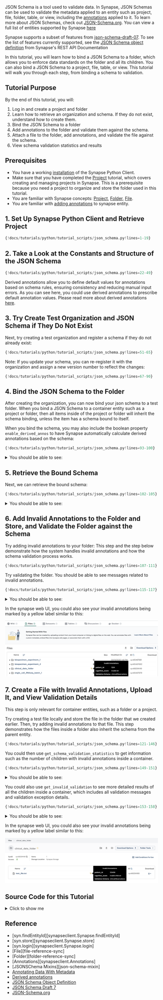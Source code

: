 JSON Schema is a tool used to validate data. In Synapse, JSON Schemas can be used to validate the metadata applied to an entity such as project, file, folder, table, or view, including the [annotations](https://help.synapse.org/docs/Annotating-Data-With-Metadata.2667708522.html) applied to it. To learn more about JSON Schemas, check out [JSON-Schema.org](https://json-schema.org/). You can view a full list of entities supported by Synapse [here](https://rest-docs.synapse.org/rest/index.html#org.sagebionetworks.repo.web.controller.EntityController)

Synapse supports a subset of features from [json-schema-draft-07](https://json-schema.org/draft-07). To see the list of features currently supported, see the [JSON Schema object definition](https://rest-docs.synapse.org/rest/org/sagebionetworks/repo/model/schema/JsonSchema.html) from Synapse's REST API Documentation

In this tutorial, you will learn how to bind a JSON Schema to a folder, which allows you to enforce data standards on the folder and all its children. You can also bind a JSON Schema to a project, file, table, or view. This tutorial will walk you through each step, from binding a schema to validation.

## Tutorial Purpose
By the end of this tutorial, you will:

1. Log in and create a project and folder
2. Learn how to retrieve an organization and schema. If they do not exist, understand how to create them.
3. Bind the JSON Schema to a folder
4. Add annotations to the folder and validate them against the schema.
5. Attach a file to the folder, add annotations, and validate the file against the schema.
6. View schema validation statistics and results

## Prerequisites
* You have a working [installation](../installation.md) of the Synapse Python Client.
* Make sure that you have completed the [Project](./project.md) tutorial, which covers creating and managing projects in Synapse. This is a prerequisite because you need a project to organize and store the folder used in this tutorial.
* You are familiar with Synapse concepts: [Project](./project.md), [Folder](./folder.md), [File](./file.md).
* You are familiar with [adding annotations](./annotation.md) to synapse entity.


## 1. Set Up Synapse Python Client and Retrieve Project

```python
{!docs/tutorials/python/tutorial_scripts/json_schema.py!lines=1-19}
```

## 2. Take a Look at the Constants and Structure of the JSON Schema

```python
{!docs/tutorials/python/tutorial_scripts/json_schema.py!lines=22-49}
```

Derived annotations allow you to define default values for annotations based on schema rules, ensuring consistency and reducing manual input errors. As you can see here, you could use derived annotations to prescribe default annotation values. Please read more about derived annotations [here](https://help.synapse.org/docs/JSON-Schemas.3107291536.html#JSONSchemas-DerivedAnnotations).


## 3. Try Create Test Organization and JSON Schema if They Do Not Exist
Next, try creating a test organization and register a schema if they do not already exist:
```python
{!docs/tutorials/python/tutorial_scripts/json_schema.py!lines=51-65}
```

Note: If you update your schema, you can re-register it with the organization and assign a new version number to reflect the changes:
```python
{!docs/tutorials/python/tutorial_scripts/json_schema.py!lines=67-90}
```

## 4. Bind the JSON Schema to the Folder
After creating the organization, you can now bind your json schema to a test folder. When you bind a JSON Schema to a container entity such as a project or folder, then all items inside of the project or folder will inherit the schema binding, unless the item has a schema bound to itself.

When you bind the schema, you may also include the boolean property `enable_derived_annos` to have Synapse automatically calculate derived annotations based on the schema:

```python
{!docs/tutorials/python/tutorial_scripts/json_schema.py!lines=93-100}
```

<details class="example">
<summary>You should be able to see: </summary>
```
JSON schema was bound successfully. Please see details below:
{'created_by': '<your synapse user id>',
 'created_on': '2025-06-13T21:46:37.457Z',
 'id': 'myUniqueAlzheimersResearchOrgTurtorial-clinicalObservations-0.0.1',
 'json_sha256_hex': 'f01270d61cf9a317b9f33a8acc1d86d330effc3548ad350c60d2a072de33f3fd',
 'organization_id': '571',
 'organization_name': 'myUniqueAlzheimersResearchOrgTurtorial',
 'schema_id': '5650',
 'schema_name': 'clinicalObservations',
 'semantic_version': '0.0.1',
 'version_id': '41294'}
```
</details>

## 5. Retrieve the Bound Schema
Next, we can retrieve the bound schema:
```python
{!docs/tutorials/python/tutorial_scripts/json_schema.py!lines=102-105}
```

<details class="example">
<summary>You should be able to see: </summary>
```
JSON Schema was retrieved successfully. Please see details below:
{'created_by': '<your synapse user id>',
'created_on': '2025-06-17T15:26:13.718Z',
'enable_derived_annotations': True,
'json_schema_version_info': JSONSchemaVersionInfo(
  organization_id='571',
  organization_name='myUniqueAlzheimersResearchOrgTurtorial',
  schema_id='5650',
  id='myUniqueAlzheimersResearchOrgTurtorial-clinicalObservations-0.0.1',
  schema_name='clinicalObservations',
  version_id='41294',
  semantic_version='0.0.1',
  json_sha256_hex='f01270d61cf9a317b9f33a8acc1d86d330effc3548ad350c60d2a072de33f3fd',
  created_on='2025-06-13T21:46:37.457Z',
  created_by='<your synapse user id>'),
'object_id': 68294149,
'object_type': 'entity'}
```
  </details>

## 6. Add Invalid Annotations to the Folder and Store, and Validate the Folder against the Schema
Try adding invalid annotations to your folder: This step and the step below demonstrate how the system handles invalid annotations and how the schema validation process works.
```python
{!docs/tutorials/python/tutorial_scripts/json_schema.py!lines=107-111}
```

Try validating the folder. You should be able to see messages related to invalid annotations.
```python
{!docs/tutorials/python/tutorial_scripts/json_schema.py!lines=115-117}
```


<details class="example">
<summary>You should be able to see: </summary>
```
Validation was completed. Please see details below:
{'all_validation_messages': ['#/cognitive_score: expected type: Integer, '
                             'found: String'],
 'validation_error_message': 'expected type: Integer, found: String',
 'validation_exception': ValidationException(pointer_to_violation='#/cognitive_score',
 message='expected type: Integer, '
          'found: String',
 schema_location='#/properties/cognitive_score',
 causing_exceptions=[]),
 'validation_response': JSONSchemaValidation(object_id='syn68294149',
 object_type='entity',
 object_etag='251af76f-56d5-49a2-aada-c268f24d699d',
 id='https://repo-prod.prod.sagebase.org/repo/v1/schema/type/registered/myUniqueAlzheimersResearchOrgTurtorial-clinicalObservations-0.0.1',
 is_valid=False,
 validated_on='2025-06-17T15:26:14.878Z')}
```
</details>

In the synapse web UI, you could also see your invalid annotations being marked by a yellow label similar to this:

![json_schema](./tutorial_screenshots/jsonschema_folder.png)


## 7. Create a File with Invalid Annotations, Upload It, and View Validation Details

This step is only relevant for container entities, such as a folder or a project.

Try creating a test file locally and store the file in the folder that we created earlier. Then, try adding invalid annotations to that file. This step demonstrates how the files inside a folder also inherit the schema from the parent entity.
```python
{!docs/tutorials/python/tutorial_scripts/json_schema.py!lines=121-146}
```

You could then use `get_schema_validation_statistics` to get information such as the number of children with invalid annotations inside a container.
```python
{!docs/tutorials/python/tutorial_scripts/json_schema.py!lines=149-151}
```


<details class="example">
<summary>You should be able to see: </summary>
```
Validation statistics were retrieved successfully. Please see details below:
{'container_id': 'syn68294149',
'number_of_invalid_children': 1,
'number_of_unknown_children': 0,
'number_of_valid_children': 0,
'total_number_of_children': 1}
```
</details>


You could also use `get_invalid_validation` to see more detailed results of all the children inside a container, which includes all validation messages and validation exception details.
```python
{!docs/tutorials/python/tutorial_scripts/json_schema.py!lines=153-158}
```

<details class="example">
<summary>You should be able to see: </summary>
```
See details of validation results:
{'all_validation_messages': ['#/cognitive_score: expected type: Integer, '
                             'found: String'],
 'validation_error_message': 'expected type: Integer, found: String',
 'validation_exception': ValidationException(pointer_to_violation='#/   cognitive_score',
 message='expected type: Integer, '
          'found: String',
 schema_location='#/properties/cognitive_score',
  causing_exceptions=[]),
'validation_response': JSONSchemaValidation(object_id='syn68294165',
  object_type='entity',
  object_etag='4ab1d39d-d1bf-45ac-92be-96ceee576d72',
  id='https://repo-prod.prod.sagebase.org/repo/v1/schema/type/registered/myUniqueAlzheimersResearchOrgTurtorial-clinicalObservations-0.0.1',
  is_valid=False,
  validated_on='2025-06-17T15:26:18.650Z')}
```
</details>

In the synapse web UI, you could also see your invalid annotations being marked by a yellow label similar to this:

![jsonschema](./tutorial_screenshots/jsonschema_file.png)


## Source Code for this Tutorial

<details class="quote">
  <summary>Click to show me</summary>

```python
{!docs/tutorials/python/tutorial_scripts/json_schema.py!}
```
</details>


## Reference
- [syn.findEntityId][synapseclient.Synapse.findEntityId]
- [syn.store][synapseclient.Synapse.store]
- [syn.login][synapseclient.Synapse.login]
- [File][file-reference-sync]
- [Folder][folder-reference-sync]
- [Annotations][synapseclient.Annotations]
- [JSONSChema Mixins][json-schema-mixin]
- [Annotating Data With Metadata](https://help.synapse.org/docs/Annotating-Data-With-Metadata.2667708522.html)
- [Derived annotations](https://help.synapse.org/docs/JSON-Schemas.3107291536.html#JSONSchemas-DerivedAnnotations)
- [JSON Schema Object Definition](https://rest-docs.synapse.org/rest/org/sagebionetworks/repo/model/schema/JsonSchema.html)
- [JSON Schema Draft 7](https://json-schema.org/draft-07)
- [JSON-Schema.org](https://json-schema.org./)
